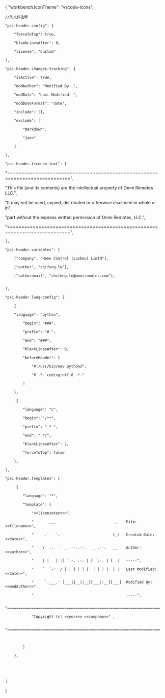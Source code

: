 {
   "workbench.iconTheme": "vscode-icons",

    //头文件注释

    "psi-header.config": {

        "forceToTop": true,

        "blankLinesAfter": 0,

        "license": "Custom"

    },

    "psi-header.changes-tracking": {

        "isActive": true,

        "modAuthor": "Modified By: ",

        "modDate": "Last Modified: ",

        "modDateFormat": "date",

        "include": [],

        "exclude": [

            "markdown",

            "json"

        ]

    },

    "psi-header.license-text": [

"============================================================================",

"This file (and its contents) are the intellectual property of Omni Remotes LLC.",

"It may not be used, copied, distributed or otherwise  disclosed in whole or in",

"part without the express written permission of Omni Remotes, LLC.",

"============================================================================",

 

    ],

    "psi-header.variables": [

        ["company", "Home Control (suzhou) Limtd"],

        ["author", "shifeng.lu"],

        ["authoremail", "shifeng.lu@omniremotes.com"],


    ],

    "psi-header.lang-config": [

        {

        "language": "python",

            "begin": "###",

            "prefix": "# ",

            "end": "###",

            "blankLinesAfter": 0,

            "beforeHeader": [

                "#!/usr/bin/env python3",

                "# -*- coding:utf-8 -*-"

            ]

        },

         {

            "language": "C",

            "begin": "/**",

            "prefix": " * ",

            "end": " */",

            "blankLinesAfter": 2,

            "forceToTop": false

        }, 

    ],

    "psi-header.templates": [

         {

            "language": "*",

            "template": [

                "<<licensetext>>",

                "       ___                           _    File: <<filename>>",

                "     .'   `.                        (_)   Created Date: <<date>>",

                "    /  .-.  ` _ .--..--.   _ .--.   __    Author: <<author>>",

                "    | |   | |[ `.-. .-. | [ `.-. | [  |   -----",

                "    `  `-'  / | | | | | |  | | | |  | |   Last Modified: <<date>>",

                "     `.___.' [___||__||__][___||__][___]  Modified By: <<modAuthor>>",

                "                                          -----",

                "============================================================================",

                "Copyright (c) <<year>> <<company>>" ,

                "============================================================================",

              

            ]

        },

       

        

    ]

}
